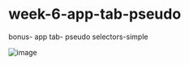 # week-6-app-tab-pseudo
bonus- app tab- pseudo selectors-simple


![image](https://user-images.githubusercontent.com/117738625/206870016-81f2e009-d211-4e3f-896f-bbcbd0e714c0.png)
